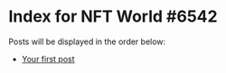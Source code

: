 # Index for NFT World #6542
Posts will be displayed in the order below:

- [Your first post](./001-first.md)

